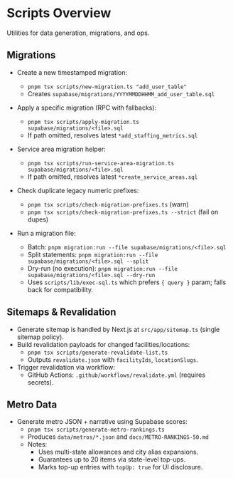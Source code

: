 # Scripts Overview

Utilities for data generation, migrations, and ops.

## Migrations
- Create a new timestamped migration:
  - `pnpm tsx scripts/new-migration.ts "add_user_table"`
  - Creates `supabase/migrations/YYYYMMDDHHMM_add_user_table.sql`
- Apply a specific migration (RPC with fallbacks):
  - `pnpm tsx scripts/apply-migration.ts supabase/migrations/<file>.sql`
  - If path omitted, resolves latest `*add_staffing_metrics.sql`
- Service area migration helper:
  - `pnpm tsx scripts/run-service-area-migration.ts supabase/migrations/<file>.sql`
  - If path omitted, resolves latest `*create_service_areas.sql`
- Check duplicate legacy numeric prefixes:
  - `pnpm tsx scripts/check-migration-prefixes.ts` (warn)
  - `pnpm tsx scripts/check-migration-prefixes.ts --strict` (fail on dupes)

- Run a migration file:
  - Batch: `pnpm migration:run --file supabase/migrations/<file>.sql`
  - Split statements: `pnpm migration:run --file supabase/migrations/<file>.sql --split`
  - Dry-run (no execution): `pnpm migration:run --file supabase/migrations/<file>.sql --dry-run`
  - Uses `scripts/lib/exec-sql.ts` which prefers `{ query }` param; falls back for compatibility.

## Sitemaps & Revalidation
- Generate sitemap is handled by Next.js at `src/app/sitemap.ts` (single sitemap policy).
- Build revalidation payloads for changed facilities/locations:
  - `pnpm tsx scripts/generate-revalidate-list.ts`
  - Outputs `revalidate.json` with `facilityIds`, `locationSlugs`.
- Trigger revalidation via workflow:
  - GitHub Actions: `.github/workflows/revalidate.yml` (requires secrets).

## Metro Data
- Generate metro JSON + narrative using Supabase scores:
  - `pnpm tsx scripts/generate-metro-rankings.ts`
  - Produces `data/metros/*.json` and `docs/METRO-RANKINGS-50.md`
  - Notes:
    - Uses multi-state allowances and city alias expansions.
    - Guarantees up to 20 items via state-level top-ups.
    - Marks top-up entries with `topUp: true` for UI disclosure.
